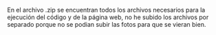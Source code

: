 En el archivo .zip se encuentran todos los archivos necesarios para la ejecución del código y de la página web, no he subido los archivos por separado
porque no se podian subir las fotos para que se vieran bien.
